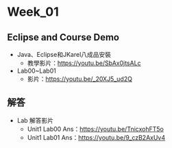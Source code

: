 # Week_01

## Eclipse and Course Demo
   * Java、Eclipse和JKarel八成品安裝
      * 教學影片：https://youtu.be/SbAx0jtsALc
   * Lab00~Lab01
      * 影片：https://youtu.be/_20XJ5_ud2Q

## 解答

  * Lab 解答影片
      * Unit1 Lab00 Ans：https://youtu.be/TnicxohFT5o
      * Unit1 Lab01 Ans：https://youtu.be/9_czB2AxUv4
